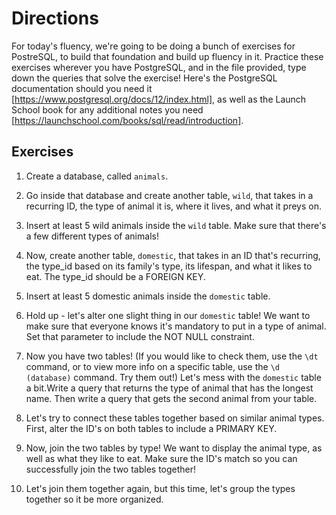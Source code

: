 # Directions
For today's fluency, we're going to be doing a bunch of exercises for PostreSQL, to build that foundation and build up fluency in it. Practice these exercises wherever you have PostgreSQL, and in the file provided, type down the queries that solve the exercise! Here's the PostgreSQL documentation should you need it [https://www.postgresql.org/docs/12/index.html], as well as the Launch School book for any additional notes you need [https://launchschool.com/books/sql/read/introduction].

## Exercises
1. Create a database, called `animals`.

2. Go inside that database and create another table, `wild`, that takes in a recurring ID, the type of animal it is, where it lives, and what it preys on.

3. Insert at least 5 wild animals inside the `wild` table. Make sure that there's a few different types of animals!

4. Now, create another table, `domestic`, that takes in an ID that's recurring, the type_id based on its family's type, its lifespan, and what it likes to eat. The type_id should be a FOREIGN KEY.

5. Insert at least 5 domestic animals inside the `domestic` table.

6. Hold up - let's alter one slight thing in our `domestic` table! We want to make sure that everyone knows it's mandatory to put in a type of animal. Set that parameter to include the NOT NULL constraint.

7. Now you have two tables! (If you would like to check them, use the `\dt` command, or to view more info on a specific table, use the `\d (database)` command. Try them out!) Let's mess with the `domestic` table a bit.Write a query that returns the type of animal that has the longest name. Then write a query that gets the second animal from your table.

8. Let's try to connect these tables together based on similar animal types. First, alter the ID's on both tables to include a PRIMARY KEY.

9. Now, join the two tables by type! We want to display the animal type, as well as what they like to eat. Make sure the ID's match so you can successfully join the two tables together!

10. Let's join them together again, but this time, let's group the types together so it be more organized.
